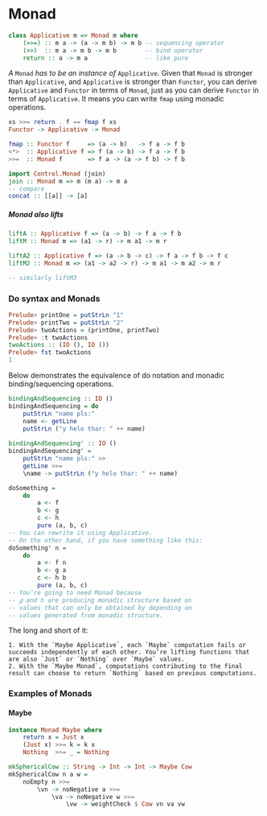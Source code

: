 # Monad

```haskell
class Applicative m => Monad m where
	(>>=) :: m a -> (a -> m b) -> m b -- sequencing operator 
	(>>)  :: m a -> m b -> m b		  -- bind operator
	return :: a -> m a				  -- like pure
```

*A* `Monad` *has to be an instance of* `Applicative`. Given that `Monad` is stronger than `Applicative`, and `Applicative` is stronger than `Functor`, you can derive `Applicative` and `Functor` in terms of `Monad`, just as you can derive `Functor` in terms of `Applicative`. It means you can write `fmap` using monadic operations.

```haskell
xs >>= return . f == fmap f xs
Functor -> Applicative -> Monad
```

```haskell
fmap :: Functor f 	  => (a -> b) 	-> f a -> f b
<*>  :: Applicative f => f (a -> b) -> f a -> f b
>>=  :: Monad f 	  => f a -> (a -> f b) -> f b
```

```haskell
import Control.Monad (join)
join :: Monad m => m (m a) -> m a
-- compare
concat :: [[a]] -> [a]
```

##### Monad also lifts

```haskell
liftA :: Applicative f => (a -> b) -> f a -> f b
liftM :: Monad m => (a1 -> r) -> m a1 -> m r

liftA2 :: Applicative f => (a -> b -> c) -> f a -> f b -> f c
liftM2 :: Monad m => (a1 -> a2 -> r) -> m a1 -> m a2 -> m r

-- similarly liftM3
```



### Do syntax and Monads

```haskell
Prelude> printOne = putStrLn "1"
Prelude> printTwo = putStrLn "2"
Prelude> twoActions = (printOne, printTwo)
Prelude> :t twoActions
twoActions :: (IO (), IO ())
Prelude> fst twoActions
1
```

Below demonstrates the equivalence of do notation and monadic binding/sequencing operations.

```haskell
bindingAndSequencing :: IO ()
bindingAndSequencing = do
	putStrLn "name pls:"
	name <- getLine
	putStrLn ("y helo thar: " ++ name)
	
bindingAndSequencing' :: IO ()
bindingAndSequencing' =
	putStrLn "name pls:" >>
	getLine >>=
	\name -> putStrLn ("y helo thar: " ++ name)
```

```haskell
doSomething =
	do
		a <- f
		b <- g
		c <- h
		pure (a, b, c) 
-- You can rewrite it using Applicative. 
-- On the other hand, if you have something like this: 
doSomething' n =
	do
		a <- f n
		b <- g a
		c <- h b
		pure (a, b, c)
-- You’re going to need Monad because 
-- 𝑔 and ℎ are producing monadic structure based on
-- values that can only be obtained by depending on 
-- values generated from monadic structure.
```

The long and short of it: 

	1. With the `Maybe Applicative`, each `Maybe` computation fails or succeeds independently of each other. You’re lifting functions that are also `Just` or `Nothing` over `Maybe` values.
 	2. With the `Maybe Monad`, computations contributing to the final result can choose to return `Nothing` based on previous computations.



### Examples of Monads

#### Maybe

```haskell
instance Monad Maybe where
	return x = Just x
	(Just x) >>= k = k x
	Nothing  >>= _ = Nothing
```

```haskell
mkSphericalCow :: String -> Int -> Int -> Maybe Cow
mkSphericalCow n a w =
    noEmpty n >>=
        \vn -> noNegative a >>=
            \va -> noNegative w >>=
                \vw -> weightCheck $ Cow vn va vw
```

